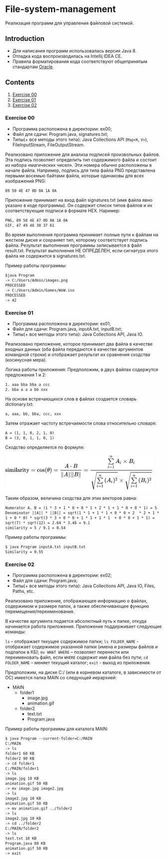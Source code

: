 # File-system-management
Реализация программ для управления файловой системой.

## Introduction
- Для написания программ использовалась версия Java 8.
- Отладка кода воспроизводилась на Intellij IDEA CE.
- Правила форматирования кода соответствуют общепринятым стандартам [Oracle](https://www.oracle.com/java/technologies/javase/codeconventions-namingconventions.html).

## Contents
1. [Exercise 00](#exercise-00)
2. [Exercise 01](#exercise-01)
3. [Exercise 02](#exercise-02)

### Exercise 00

- Программа расположена в директории: ex00;
- Файл для сдачи: Program.java, signatures.txt;
- Типы(+ все методы этого типа): Java Collections API (`Map<K`, `V>`), FileInputStream, FileOutputStream.

Реализовано приложение для анализа подписей произвольных файлов. Эта подпись позволяет определить тип содержимого файла и состоит из набора «магических чисел». Эти номера обычно расположены в начале файла. Например, подпись для типа файла PNG представлена первыми восемью байтами файла, которые одинаковы для всех изображений PNG:
```
89 50 4E 47 0D 0A 1A 0A
```
Приложение принимает на вход файл signatures.txt (имя файла явно указано в коде программы). Он содержит список типов файлов и их соответствующие подписи в формате HEX. Наример:
```
PNG, 89 50 4E 47 0D 0A 1A 0A
GIF, 47 49 46 38 37 61
```
Во время выполнения программа принимает полные пути к файлам на жестком диске и сохраняет тип, которому соответствует подпись файла. Результат выполнения программы записывается в файл result.txt. Результат выполнения НЕ ОПРЕДЕЛЕН, если сигнатура этого файла не содержится в signatures.txt.

Пример работы программы:
```
$java Program
-> C:/Users/Admin/images.png
PROCESSED
-> C:/Users/Admin/Games/WoW.iso
PROCESSED
-> 42
```

### Exercise 01

- Программа расположена в директории: ex01;
- Файл для сдачи: Program.java, inputA.txt, inputB.txt;
- Типы(+ все методы этого типа): Java Collections API, Java IO.

Реализовано приложение, которое принимает два файла в качестве входных данных (оба файла передаются в качестве аргументов командной строки) и отображает результат их сравнения сходства (косинусная мера).

Логика работы приложения:
Предположим, в двух файлах содержутся предложения 1 и 2:
```
1. aaa bba bba a ссс
2. bba a a a bb xxx
```
На основе встречающихся слов в файлах создается словарь dictionary.txt:
```
a, aaa, bb, bba, ccc, xxx
```
Затем отражает частоту встречаемости слова относительно словаря:
```
A = (1, 1, 0, 2, 1, 0)
B = (3, 0, 1, 1, 0, 1)
```
Сходство определяется по формуле:

![formula](misc/images/formula.png)

Таким образом, величина сходства для этих векторов равна:
```
Numerator A. B = (1 * 3 + 1 * 0 + 0 * 1 + 2 * 1 + 1 * 0 + 0 * 1) = 5
Denominator ||A|| * ||B|| = sqrt(1 * 1 + 1 * 1 + 0 * 0 + 2  * 2 + 1 * 1 + 0 * 0) * sqrt(3 * 3 + 0 * 0 + 1 * 1 + 1 * 1  + 0 * 0 + 1 * 1) = sqrt(7) * sqrt(12) = 2.64 * 3.46 = 9.1
similarity = 5 / 9.1 = 0.54
```

Пример работы программы:
```
$ java Program inputA.txt inputB.txt
Similarity = 0.55
```

### Exercise 02

- Программа расположена в директории: ex02;
- Файл для сдачи: Program.java;
- Типы(+ все методы этого типа): Java Collections API, Java IO, Files, Paths, etc.

Реализовано приложение, отображающее информацию о файлах, содержимом и размере папок, а также обеспечивающее функцию перемещения/переименования.

В качестве аргумента подается абсолютный путь к папке, откуда начинается работа приложения. Приложение поддерживает следующие команды:

`ls` – отображает текущее содержимое папки;
`ls FOLDER_NAME` - отображает содержимое указанной папки (имена и размеры файлов и подпапок в КБ);
`mv WHAT WHERE` – позволяет перенести или переименовать файл, если `WHERE` содержит имя файла без пути;
`cd FOLDER_NAME` – меняет текущий каталог;
`exit` - выход из приложения.

Предположим, на диске C:/ (или в корневом каталоге, в зависимости от ОС) имеется папка MAIN со следующей иерархией:
- MAIN
  + folder1
    * image.jpg
    *	animation.gif
  +	folder2
    * text.txt
    *	Program.java

Пример работы программы для каталога MAIN:
```
$ java Program --current-folder=C:/MAIN
C:/MAIN
-> ls
folder1 60 KB
folder2 90 KB
-> cd folder1
C:/MAIN/folder1
-> ls
image.jpg 10 KB
animation.gif 50 KB
-> mv image.jpg image2.jpg
-> ls
image2.jpg 10 KB
animation.gif 50 KB
-> mv animation.gif ../folder2
-> ls
image2.jpg 10 KB
-> cd ../folder2
C:/MAIN/folder2
-> ls
text.txt 10 KB
Program.java 80 KB
animation.gif 50 KB
-> exit
```
